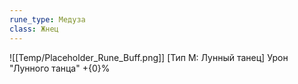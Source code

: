 ```yaml
---
rune_type: Медуза
class: Жнец
---
```

![[Temp/Placeholder_Rune_Buff.png]]
[Тип М: Лунный танец] Урон "Лунного танца" +{0}%
